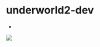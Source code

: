 # underworld2-dev

* 

[![](https://images.microbadger.com/badges/image/dansand/underworld2-dev.svg)](https://microbadger.com/images/dansand/underworld2-dev "Get your own image badge on microbadger.com")
